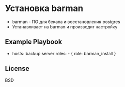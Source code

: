 Установка barman
=========

* barman - ПО для бекапа и восстановления postgres
* Устанавливает на  barman и производит настройку


Example Playbook
----------------

- hosts: backup server
  roles:
      - { role: barman_install }

License
-------

BSD
